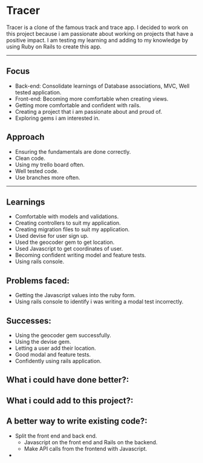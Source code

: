 # Tracer

Tracer is a clone of the famous track and trace app. I decided to work on this project because i am passionate about working on projects that have a positive impact. 
I am testing my learning and adding to my knowledge by using Ruby on Rails to create this app. 

---

## Focus

- Back-end: Consolidate learnings of Database associations, MVC, Well tested application.
- Front-end: Becoming more comfortable when creating views.
- Getting more comfortable and confident with rails. 
- Creating a project that i am passionate about and proud of. 
- Exploring gems i am interested in.

## Approach

- Ensuring the fundamentals are done correctly.
- Clean code.
- Using my trello board often. 
- Well tested code.
- Use branches more often.

---

## Learnings

- Comfortable with models and validations. 
- Creating controllers to suit my application. 
- Creating migration files to suit my application.
- Used devise for user sign up.
- Used the geocoder gem to get location. 
- Used Javascript to get coordinates of user.
- Becoming confident writing model and feature tests. 
- Using rails console. 


## Problems faced:

- Getting the Javascript values into the ruby form.
- Using rails console to identify i was writing a modal test incorrectly.

## Successes:

- Using the geocoder gem successfully. 
- Using the devise gem.
- Letting a user add their location.
- Good modal and feature tests.
- Confidently using rails application. 

## What i could have done better?:

## What i could add to this project?:

## A better way to write existing code?: 

- Split the front end and back end.
  - Javascript on the front end and Rails on the backend.
  - Make API calls from the frontend with Javascript. 
-





